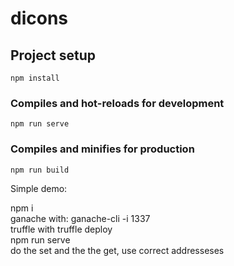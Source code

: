 # dicons

## Project setup
```
npm install
```

### Compiles and hot-reloads for development
```
npm run serve
```

### Compiles and minifies for production
```
npm run build
```

Simple demo:

npm i  
ganache with: ganache-cli -i 1337  
truffle with truffle deploy  
npm run serve  
do the set and the the get, use correct addresseses